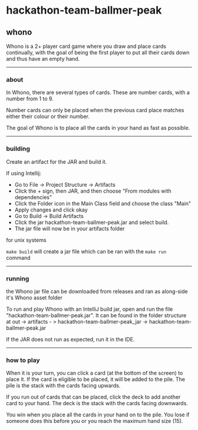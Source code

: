# hackathon-team-ballmer-peak

## whono  
Whono is a 2+ player card game where you draw and place cards continually, with the goal of being the first player to put all their cards down and thus have an empty hand.
--- ---
### about 
In Whono, there are several types of cards. These are number cards, with a number from 1 to 9.

Number cards can only be placed when the previous card place matches either their colour or their number.

The goal of Whono is to place all the cards in your hand as fast as possible.
--- ---
### building
Create an artifact for the JAR and build it.

If using Intellij:
- Go to File -> Project Structure -> Artifacts
- Click the + sign, then JAR, and then choose "From modules with dependencies"
- Click the Folder icon in the Main Class field and choose the class "Main"
- Apply changes and click okay
- Go to Build -> Build Artifacts
- Click the jar hackathon-team-ballmer-peak.jar and select build.
- The jar file will now be in your artifacts folder

for unix systems 

`make build` will create a jar file which can be ran with the
`make run` command

--- ---
### running 
the Whono jar file can be downloaded from releases and ran as along-side it's Whono asset folder

To run and play Whono with an IntelliJ build jar, open and run the file "hackathon-team-ballmer-peak.jar".
It can be found in the folder structure at out -> artifacts - > hackathon-team-ballmer-peak_jar -> hackathon-team-ballmer-peak.jar

If the JAR does not run as expected, run it in the IDE.

--- --- 
### how to play
When it is your turn, you can click a card (at the bottom of the screen) to place it. If the card is eligible to be placed, it will be added to the pile. The pile is the stack with the cards facing upwards.

If you run out of cards that can be placed, click the deck to add another card to your hand. The deck is the stack with the cards facing downwards.

You win when you place all the cards in your hand on to the pile. You lose if someone does this before you or you reach the maximum hand size (15).
